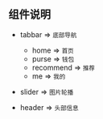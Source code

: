 ## 组件说明

* tabbar => `底部导航`
    *  home => `首页`
    *  purse => `钱包`
    *  recommend => `推荐`
    *  me => `我的`

* slider => `图片轮播`
* header => `头部信息`